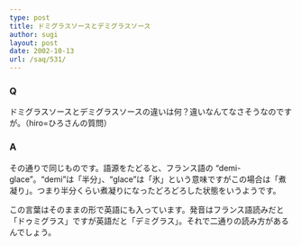 ```yaml
---
type: post
title: ドミグラスソースとデミグラスソース
author: sugi
layout: post
date: 2002-10-13
url: /saq/531/
---
```

### Q 

ドミグラスソースとデミグラスソースの違いは何？違いなんてなさそうなのですが。（hiro=ひろさんの質問）

### A 

その通りで同じものです。語源をたどると、フランス語の “demi-glace”。“demi”は「半分」、“glace”は「氷」という意味ですがこの場合は「煮凝り」。つまり半分くらい煮凝りになったどろどろした状態をいうようです。

この言葉はそのままの形で英語にも入っています。発音はフランス語読みだと「ドゥミグラス」ですが英語だと「デミグラス」。それで二通りの読み方があるんでしょう。